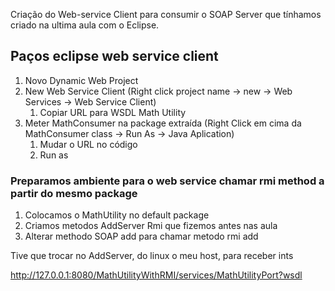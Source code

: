 
Criação do Web-service Client para consumir o SOAP Server que tínhamos criado na ultima aula com o Eclipse. 

## Paços eclipse web service client

1. Novo Dynamic Web Project
2. New Web Service Client (Right click project name -> new -> Web Services -> Web Service Client)
	1. Copiar URL para WSDL Math Utility
3. Meter MathConsumer na package extraída (Right Click em cima da MathConsumer class -> Run As -> Java Aplication)
	1. Mudar o URL no código
	2. Run as 


### Preparamos ambiente para o web service chamar rmi method a partir do mesmo package
1. Colocamos o MathUtility no default package
2. Criamos metodos AddServer Rmi que fizemos antes nas aula
3. Alterar methodo SOAP add para chamar metodo rmi add

Tive que trocar no AddServer, do linux o meu host, para receber ints 


http://127.0.0.1:8080/MathUtilityWithRMI/services/MathUtilityPort?wsdl